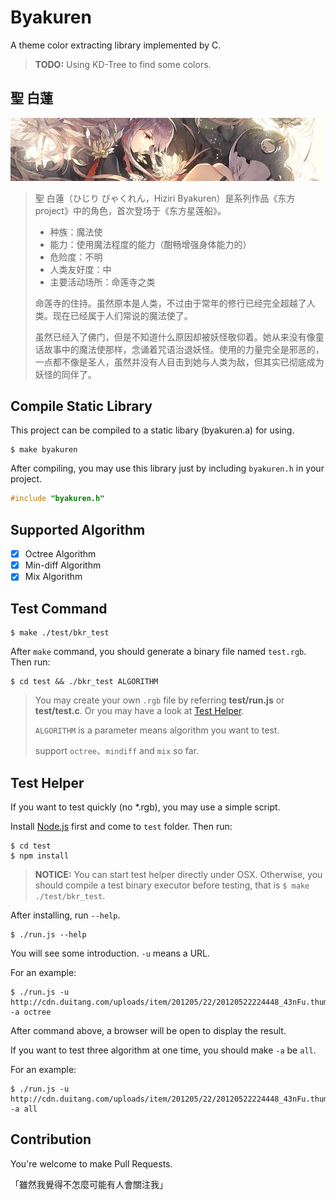 # Byakuren

A theme color extracting library implemented by C.

> **TODO:** Using KD-Tree to find some colors.

## 聖 白蓮

![聖 白蓮](byakuren.png)

> 聖 白蓮（ひじり びゃくれん，Hiziri Byakuren）是系列作品《东方project》中的角色，首次登场于《东方星莲船》。
>
> + 种族：魔法使
> + 能力：使用魔法程度的能力（酣畅增强身体能力的）
> + 危险度：不明
> + 人类友好度：中
> + 主要活动场所：命莲寺之类
>
> 命莲寺的住持。虽然原本是人类，不过由于常年的修行已经完全超越了人类。现在已经属于人们常说的魔法使了。
>
> 虽然已经入了佛门，但是不知道什么原因却被妖怪敬仰着。她从来没有像童话故事中的魔法使那样，念诵着咒语治退妖怪。使用的力量完全是邪恶的，一点都不像是圣人，虽然并没有人目击到她与人类为敌，但其实已彻底成为妖怪的同伴了。

## Compile Static Library

This project can be compiled to a static libary (byakuren.a) for using.

```shell
$ make byakuren
```

After compiling, you may use this library just by including `byakuren.h` in your project.

```c
#include "byakuren.h"
```

## Supported Algorithm

- [x] Octree Algorithm
- [x] Min-diff Algorithm
- [x] Mix Algorithm

## Test Command

```shell
$ make ./test/bkr_test
```

After `make` command, you should generate a binary file named `test.rgb`. Then run:

```shell
$ cd test && ./bkr_test ALGORITHM
```

> You may create your own `.rgb` file by referring **test/run.js** or **test/test.c**. Or you may have a look at [Test Helper](#test-helper).
>
> `ALGORITHM` is a parameter means algorithm you want to test.
>
> support `octree`、`mindiff` and `mix` so far.

## Test Helper

If you want to test quickly (no *.rgb), you may use a simple script.

Install [Node.js](https://nodejs.org/) first and come to `test` folder. Then run:

```shell
$ cd test
$ npm install
```

> **NOTICE:** You can start test helper directly under OSX. Otherwise, you should compile a test binary executor before testing, that is `$ make ./test/bkr_test`.

After installing, run `--help`.

```shell
$ ./run.js --help
```

You will see some introduction. `-u` means a URL.

For an example:

```shell
$ ./run.js -u http://cdn.duitang.com/uploads/item/201205/22/20120522224448_43nFu.thumb.600_0.jpeg -a octree
```

After command above, a browser will be open to display the result.

If you want to test three algorithm at one time, you should make `-a` be `all`.

For an example:

```shell
$ ./run.js -u http://cdn.duitang.com/uploads/item/201205/22/20120522224448_43nFu.thumb.600_0.jpeg -a all
```

## Contribution

You're welcome to make Pull Requests.

「雖然我覺得不怎麼可能有人會關注我」

